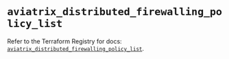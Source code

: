 # `aviatrix_distributed_firewalling_policy_list`

Refer to the Terraform Registry for docs: [`aviatrix_distributed_firewalling_policy_list`](https://registry.terraform.io/providers/aviatrixsystems/aviatrix/8.1.10/docs/resources/distributed_firewalling_policy_list).
